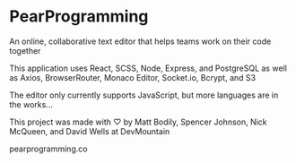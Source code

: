 # PearProgramming

An online, collaborative text editor that helps teams work on their code together

This application uses React, SCSS, Node, Express, and PostgreSQL as well as Axios, BrowserRouter, Monaco Editor, Socket.io, Bcrypt, and S3

The editor only currently supports JavaScript, but more languages are in the works...

This project was made with ♡ by Matt Bodily, Spencer Johnson, Nick McQueen, and David Wells at DevMountain

pearprogramming.co